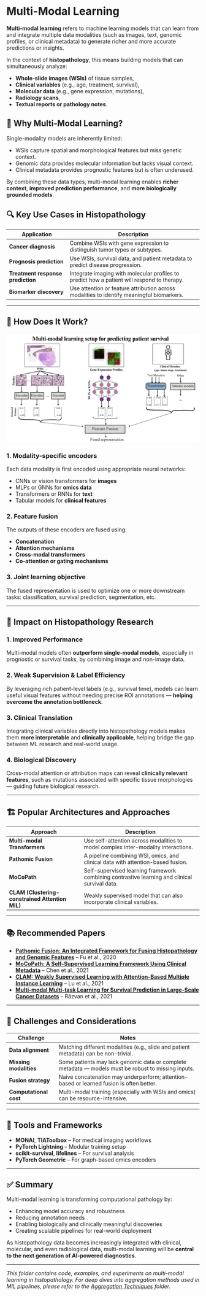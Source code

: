 # Multi-Modal Learning

**Multi-modal learning** refers to machine learning models that can learn from and integrate multiple data modalities (such as images, text, genomic profiles, or clinical metadata) to generate richer and more accurate predictions or insights.

In the context of **histopathology**, this means building models that can simultaneously analyze:
- **Whole-slide images (WSIs)** of tissue samples,
- **Clinical variables** (e.g., age, treatment, survival),
- **Molecular data** (e.g., gene expression, mutations),
- **Radiology scans**,
- **Textual reports or pathology notes**.


## 🚀 Why Multi-Modal Learning?

Single-modality models are inherently limited:
- WSIs capture spatial and morphological features but miss genetic context.
- Genomic data provides molecular information but lacks visual context.
- Clinical metadata provides prognostic features but is often underused.

By combining these data types, multi-modal learning enables **richer context**, **improved prediction performance**, and **more biologically grounded models**.


## 🔍 Key Use Cases in Histopathology

| Application | Description |
|------------|-------------|
| **Cancer diagnosis** | Combine WSIs with gene expression to distinguish tumor types or subtypes. |
| **Prognosis prediction** | Use WSIs, survival data, and patient metadata to predict disease progression. |
| **Treatment response prediction** | Integrate imaging with molecular profiles to predict how a patient will respond to therapy. |
| **Biomarker discovery** | Use attention or feature attribution across modalities to identify meaningful biomarkers. |

---

## 🧠 How Does It Work?

![Muti-Modal Learning](multi-modal_process.png)


### 1. **Modality-specific encoders**
Each data modality is first encoded using appropriate neural networks:
- CNNs or vision transformers for **images**
- MLPs or GNNs for **omics data**
- Transformers or RNNs for **text**
- Tabular models for **clinical features**

### 2. **Feature fusion**
The outputs of these encoders are fused using:
- **Concatenation**
- **Attention mechanisms**
- **Cross-modal transformers**
- **Co-attention or gating mechanisms**

### 3. **Joint learning objective**
The fused representation is used to optimize one or more downstream tasks: classification, survival prediction, segmentation, etc.

---

## 🔬 Impact on Histopathology Research

### 1. **Improved Performance**
Multi-modal models often **outperform single-modal models**, especially in prognostic or survival tasks, by combining image and non-image data.

### 2. **Weak Supervision & Label Efficiency**
By leveraging rich patient-level labels (e.g., survival time), models can learn useful visual features without needing precise ROI annotations — **helping overcome the annotation bottleneck**.

### 3. **Clinical Translation**
Integrating clinical variables directly into histopathology models makes them **more interpretable** and **clinically applicable**, helping bridge the gap between ML research and real-world usage.

### 4. **Biological Discovery**
Cross-modal attention or attribution maps can reveal **clinically relevant features**, such as mutations associated with specific tissue morphologies — guiding future biological research.

---

## 🏗️ Popular Architectures and Approaches

| Approach | Description |
|---------|-------------|
| **Multi-modal Transformers** | Use self-attention across modalities to model complex inter-modality interactions. |
| **Pathomic Fusion** | A pipeline combining WSI, omics, and clinical data with attention-based fusion. |
| **MoCoPath** | Self-supervised learning framework combining contrastive learning and clinical survival data. |
| **CLAM (Clustering-constrained Attention MIL)** | Weakly supervised model that can also incorporate clinical variables. |

---

## 📚 Recommended Papers

- **[Pathomic Fusion: An Integrated Framework for Fusing Histopathology and Genomic Features](https://arxiv.org/abs/2006.08379)** – Fu et al., 2020  
- **[MoCoPath: A Self-Supervised Learning Framework Using Clinical Metadata](https://arxiv.org/abs/2109.00145)** – Chen et al., 2021  
- **[CLAM: Weakly Supervised Learning with Attention-Based Multiple Instance Learning](https://arxiv.org/abs/2011.13988)** – Lu et al., 2021  
- **[Multi-modal Multi-task Learning for Survival Prediction in Large-Scale Cancer Datasets](https://arxiv.org/abs/2106.02970)** – Răzvan et al., 2021  

---

## 🧪 Challenges and Considerations

| Challenge | Notes |
|----------|-------|
| **Data alignment** | Matching different modalities (e.g., slide and patient metadata) can be non-trivial. |
| **Missing modalities** | Some patients may lack genomic data or complete metadata — models must be robust to missing inputs. |
| **Fusion strategy** | Naive concatenation may underperform; attention-based or learned fusion is often better. |
| **Computational cost** | Multi-modal training (especially with WSIs and omics) can be resource-intensive. |

---

## 🧰 Tools and Frameworks

- **MONAI**, **TIAToolbox** – For medical imaging workflows
- **PyTorch Lightning** – Modular training setup
- **scikit-survival**, **lifelines** – For survival analysis
- **PyTorch Geometric** – For graph-based omics encoders

---

## ✅ Summary

Multi-modal learning is transforming computational pathology by:

- Enhancing model accuracy and robustness
- Reducing annotation needs
- Enabling biologically and clinically meaningful discoveries
- Creating scalable pipelines for real-world deployment

As histopathology data becomes increasingly integrated with clinical, molecular, and even radiological data, multi-modal learning will be **central to the next generation of AI-powered diagnostics**.

---

_This folder contains code, examples, and experiments on multi-modal learning in histopathology. For deep dives into aggregation methods used in MIL pipelines, please refer to the [Aggregation Techniques](../Aggregation_Techniques/) folder._

